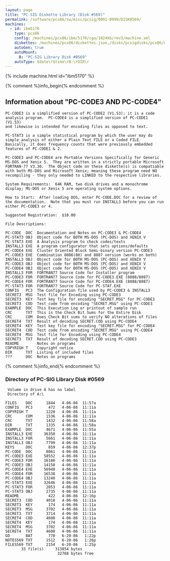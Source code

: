 ```yaml
---
layout: page
title: "PC-SIG Diskette Library (Disk #569)"
permalink: /software/pcx86/sw/misc/pcsig/0001-0999/DISK0569/
machines:
  - id: ibm5170
    type: pcx86
    config: /machines/pcx86/ibm/5170/cga/1024kb/rev3/machine.xml
    diskettes: /machines/pcx86/diskettes.json,/disks/pcsigdisks/pcx86/diskettes.json
    autoGen: true
    autoMount:
      B: "PC-SIG Library Disk #0569"
    autoType: $date\r$time\rB:\rDIR\r
---
```


{% include machine.html id="ibm5170" %}

{% comment %}info_begin{% endcomment %}

## Information about "PC-CODE3 AND PC-CODE4"

    PC-CODE3 is a simplified version of PC-CODE2 (V1.53); it is a code
    analysis program.  PC-CODE4 is a simplified version of PC-CODE1 (V1.53)
    and likewise is intended for encoding files as opposed to text.
    
    PC-STAT3 is a simple statistical program by which the user may do
    simple analysis of either a Plain Text FILE or a Coded FILE.
    Basically, it does frequency counts that were previously embedded
    features of PC-CODE1 & 2.
    
    PC-CODE3 and PC-CODE4 are Portable Versions Specifically for Generic
    MS-DOS and Xenix 5.  They are written in a strictly portable Microsoft
    FORTRAN-77 V3.30.  The Object code on these diskette(s) is compatiable
    with both MS-DOS and Microsoft Xenix; meaning these program need NO
    recompiling - they only needed to LINKED to the respective libraries.
    
    System Requirements:  64K RAM, two disk drives and a monochrome
    display; MS-DOS or Xenix 5 are operating system options.
    
    How to Start:  After loading DOS, enter PC-CODE.DOC for a review of
    the documentation.  Note that you must run INSTALL3 before you can run
    either PC-CODE3 or 4.
    
    Suggested Registration:  $10.00
    
    File Descriptions:
    
    PC-CODE  DOC  Documentation and Notes on PC-CODE3 & PC-CODE4
    PC-STAT3 OBJ  Object code for BOTH MS-DOS (PC-DOS) and XENIX V
    PC-STAT3 EXE  A Analysis program to check codes/texts
    INSTALL3 EXE  A program configurator that sets options/defaults
    PC-CODE4 EXE  Cluster Oriented Block Semi-binary version PC-CODE3
    PC-CODE3 EXE  Combination 8086(88) and 8087 version (works on both)
    INSTALL3 OBJ  Object code for BOTH MS-DOS (PC-DOS) and XENIX V
    PC-CODE3 OBJ  Object code for BOTH MS-DOS (PC-DOS) and XENIX V
    PC-CODE4 OBJ  Object code for BOTH MS-DOS (PC-DOS) and XENIX V
    INSTALL3 FOR  FORTRAN77 Source Code for Installer program
    PC-CODE3 FOR  FORTRAN77 Source Code for PC-CODE3.EXE (8088/8087)
    PC-CODE4 FOR  FORTRAN77 Source Code for PC-CODE4.EXE (8088/8087)
    PC-STAT3 FOR  FORTRAN77 Source Code for PC-STAT.EXE
    CONFIG   PC3  The Configuration file used by PC-CODE3 & INSTALL3
    SECRET3  MSG  Test file for Encoding using PC-CODE3
    SECRET3  KEY  Test key file for encoding "SECRET.MSG" for PC-CODE3
    SECRET3  COD  Test code from encoding "SECRET.MSG" using PC-CODE3
    EXAMPLE  DOC  This Execution Log or printout of sample run
    CRC      TXT  This is the Check Bit Sums for the Entire Disk
    CRC      COM  Does Check Bit sums to verify NO alterations of files
    SECRET4  TXT  Result of decoding SECRET.COD using PC-CODE4
    SECRET4  KEY  Test key file for encoding "SECRET.MSG" for PC-CODE4
    SECRET4  COD  Test code from encoding "SECRET.MSG" using PC-CODE4
    SECRET4  MSG  Test file for Encoding using PC-CODE4
    SECRET3  TXT  Result of decoding SECRET.COD using PC-CODE3
    README        Notes on programs
    COPYRIGH T    Copyright notice
    DIR      TXT  Listing of included files
    ???      DOC  Notes on programs
{% comment %}info_end{% endcomment %}


### Directory of PC-SIG Library Disk #0569

     Volume in drive A has no label
     Directory of A:\

    FILES    DOC      1844   4-06-86  11:57a
    CONFIG   PC3       472   4-06-86  11:11a
    COPYRIGH T        1228   4-06-86  11:11a
    CRC      COM      1536   4-06-86  11:11a
    CRC      TXT      1432   4-06-86  11:58a
    DIR      TXT      1335   4-06-86  11:58a
    EXAMPLE  DOC      4671   4-06-86  11:55a
    INSTALL3 EXE     36350   4-06-86  11:11a
    INSTALL3 FOR      5661   4-06-86  11:11a
    INSTALL3 OBJ      7799   4-06-86  11:11a
    KEYS     DOC       859   4-06-86  12:37p
    PC-CODE  DOC      8061   4-06-86  11:11a
    PC-CODE3 EXE     58552   4-06-86  11:11a
    PC-CODE3 FOR     16186   4-06-86  11:11a
    PC-CODE3 OBJ     14158   4-06-86  11:11a
    PC-CODE4 EXE     56940   4-06-86  11:11a
    PC-CODE4 FOR     16538   4-06-86  11:11a
    PC-CODE4 OBJ     13240   4-06-86  11:11a
    PC-STAT3 EXE     32646   4-06-86  11:11a
    PC-STAT3 FOR      2053   4-06-86  11:11a
    PC-STAT3 OBJ      2735   4-06-86  11:11a
    README             422   4-06-86  12:16p
    SECRET3  COD      4018   4-06-86  11:11a
    SECRET3  KEY       174   4-06-86  11:11a
    SECRET3  MSG      3702   4-06-86  11:11a
    SECRET3  TXT      3714   4-06-86  11:11a
    SECRET4  COD      4608   4-06-86  11:11a
    SECRET4  KEY       174   4-06-86  11:11a
    SECRET4  MSG      3702   4-06-86  11:11a
    SECRET4  TXT      4608   4-06-86  11:11a
    GO       BAT       770   6-20-86   1:22p
    NOTES569 TXT      1512   6-20-86   1:26p
    FILES569 TXT      2154   6-20-86   1:25p
           33 file(s)     313854 bytes
                           32768 bytes free
